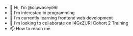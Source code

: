 - 👋 Hi, I’m @oluwaseyi96
- 👀 I’m interested in programming
- 🌱 I’m currently learning frontend web development
- 💞️ I’m looking to collaborate on I4GxZURI Cohort 2 Training
- 📫 How to reach me

<!---
oluwaseyi96/oluwaseyi96 is a ✨ special ✨ repository because its `README.md` (this file) appears on your GitHub profile.
You can click the Preview link to take a look at your changes.
--->
